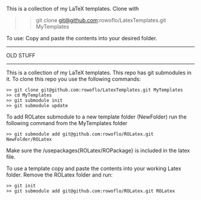 This is a collection of my LaTeX templates. Clone with

>> git clone git@github.com:rowoflo/LatexTemplates.git MyTemplates

To use:
Copy and paste the contents into your desired folder.

********************************************************************************
OLD STUFF
********************************************************************************
This is a collection of my LaTeX templates. This repo has git submodules in it. To clone this repo you use the following commands:

    >> git clone git@github.com:rowoflo/LatexTemplates.git MyTemplates
    >> cd MyTemplates
    >> git submodule init
    >> git submodule update

To add ROLatex submodule to a new template folder (NewFolder) run the following command from the MyTemplates folder

    >> git submodule add git@github.com:rowoflo/ROLatex.git NewFolder/ROLatex

Make sure the /usepackages{ROLatex/ROPackage} is included in the latex file.

To use a template copy and paste the contents into your working Latex folder. Remove the ROLatex folder and run:

    >> git init
    >> git submodule add git@github.com:rowoflo/ROLatex.git ROLatex

